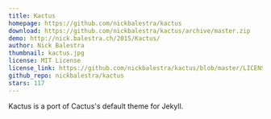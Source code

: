 ```yaml
---
title: Kactus
homepage: https://github.com/nickbalestra/kactus
download: https://github.com/nickbalestra/kactus/archive/master.zip
demo: http://nick.balestra.ch/2015/Kactus/
author: Nick Balestra
thumbnail: kactus.jpg
license: MIT License
license_link: https://github.com/nickbalestra/kactus/blob/master/LICENSE
github_repo: nickbalestra/kactus
stars: 117
---
```


Kactus is a port of Cactus's default theme for Jekyll.
